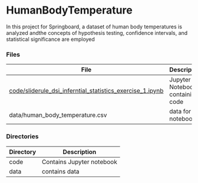 # HumanBodyTemperature

In this project for Springboard, a dataset of human body temperatures is analyzed andthe concepts of hypothesis testing, confidence intervals, and statistical significance are employed


### Files

File|Description
---------|-------------------------------------------------------------------------------------------------------------------
[code/sliderule_dsi_inferntial_statistics_exercise_1.ipynb](https://github.com/krajeshj/HumanBodyTemperature/blob/master/code/sliderule_dsi_inferential_statistics_exercise_1.ipynb)|  Jupyter Notebook containing code
data/human_body_temperature.csv| data for the notebook
 
### Directories

Directory|Description
---------|---------------------------------------------------------------------------------------------------
code | Contains Jupyter notebook 
data| contains data
 
 
